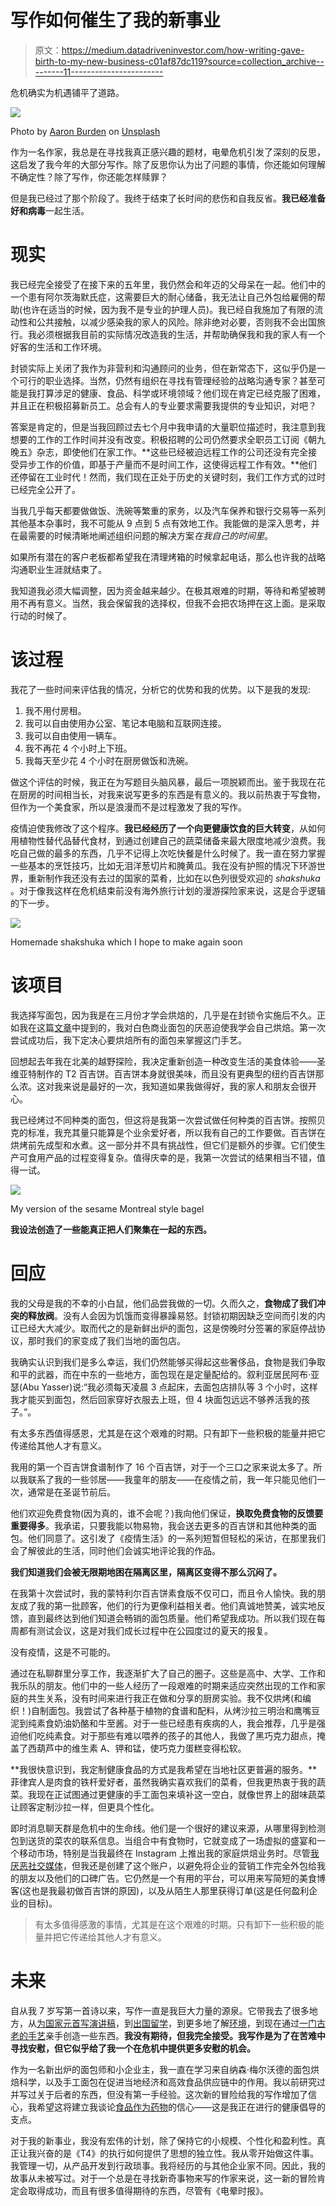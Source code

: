 # 写作如何催生了我的新事业

> 原文：<https://medium.datadriveninvestor.com/how-writing-gave-birth-to-my-new-business-c01af87dc119?source=collection_archive---------11----------------------->

危机确实为机遇铺平了道路。

![](img/f885fd478a9ebd2f17023c2408afc6fa.png)

Photo by [Aaron Burden](https://unsplash.com/@aaronburden?utm_source=unsplash&utm_medium=referral&utm_content=creditCopyText) on [Unsplash](https://unsplash.com/s/photos/writer?utm_source=unsplash&utm_medium=referral&utm_content=creditCopyText)

作为一名作家，我总是在寻找我真正感兴趣的题材，电晕危机引发了深刻的反思，这启发了我今年的大部分写作。除了反思你认为出了问题的事情，你还能如何理解不确定性？除了写作，你还能怎样赎罪？

但是我已经过了那个阶段了。我终于结束了长时间的悲伤和自我反省。**我已经准备好和病毒**一起生活。

# 现实

我已经完全接受了在接下来的五年里，我仍然会和年迈的父母呆在一起。他们中的一个患有阿尔茨海默氏症，这需要巨大的耐心储备，我无法让自己外包给雇佣的帮助(也许在适当的时候，因为我不是专业的护理人员)。我已经自我施加了有限的流动性和公共接触，以减少感染我的家人的风险。除非绝对必要，否则我不会出国旅行。我必须根据我目前的实际情况改造我的生活，并帮助确保我和我的家人有一个好客的生活和工作环境。

封锁实际上关闭了我作为非营利和沟通顾问的业务，但在新常态下，这似乎仍是一个可行的职业选择。当然，仍然有组织在寻找有管理经验的战略沟通专家？甚至可能是我打算涉足的健康、食品、科学或环境领域？他们现在肯定已经克服了困难，并且正在积极招募新员工。总会有人的专业要求需要我提供的专业知识，对吧？

答案是肯定的，但是当我回顾过去七个月中我申请的大量职位描述时，我注意到我想要的工作的工作时间并没有改变。积极招聘的公司仍然要求全职员工订阅《朝九晚五》杂志，即使他们在家工作。**这些已经被迫远程工作的公司还没有完全接受异步工作的价值，即基于产量而不是时间工作，这使得远程工作有效。**他们还停留在工业时代！然而，我们现在正处于历史的关键时刻，我们工作方式的过时已经完全公开了。

当我几乎每天都要做做饭、洗碗等繁重的家务，以及汽车保养和银行交易等一系列其他基本杂事时，我不可能从 9 点到 5 点有效地工作。我能做的是深入思考，并在最需要的时候清晰地阐述组织问题的解决方案*在我自己的时间里*。

如果所有潜在的客户老板都希望我在清理烤箱的时候拿起电话，那么也许我的战略沟通职业生涯就结束了。

我知道我必须大幅调整，因为资金越来越少。在极其艰难的时期，等待和希望被聘用不再有意义。当然，我会保留我的选择权，但我不会把农场押在这上面。是采取行动的时候了。

# 该过程

我花了一些时间来评估我的情况，分析它的优势和我的优势。以下是我的发现:

1.  我不用付房租。
2.  我可以自由使用办公室、笔记本电脑和互联网连接。
3.  我可以自由使用一辆车。
4.  我不再花 4 个小时上下班。
5.  我每天至少花 4 个小时在厨房做饭和洗碗。

做这个评估的时候，我正在为写题目头脑风暴，最后一项脱颖而出。鉴于我现在花在厨房的时间相当长，对我来说写更多的东西是有意义的。我以前热衷于写食物，但作为一个美食家，所以是浪漫而不是过程激发了我的写作。

疫情迫使我修改了这个程序。**我已经经历了一个向更健康饮食的巨大转变**，从如何用植物性替代品替代食材，到通过创建自己的蔬菜储备来最大限度地减少浪费。我吃自己做的最多的东西，几乎不记得上次吃快餐是什么时候了。我一直在努力掌握一些基本的烹饪技巧，比如无泪洋葱切片和腌黄瓜。我在没有护照的情况下环游世界，重新制作我还没有去过的国家的菜肴，比如在以色列很受欢迎的 *shakshuka* 。对于像我这样在危机结束前没有海外旅行计划的漫游探险家来说，这是合乎逻辑的下一步。

![](img/0cffc288d9501864bd1d4953be7c361c.png)

Homemade shakshuka which I hope to make again soon

# 该项目

我选择写面包，因为我是在三月份才学会烘焙的，几乎是在封锁令实施后不久。正如我在这篇[文章](https://medium.com/@maimislang/baking-your-own-bread-is-the-height-of-achievement-44fddbe2c6eb?sk=c73a244a70f2c41444de8648d2b4c6d7)中提到的，我对白色商业面包的厌恶迫使我学会自己烘焙。第一次尝试成功后，我下定决心要烘焙所有的面包来掌握这门手艺。

回想起去年我在北美的越野探险，我决定重新创造一种改变生活的美食体验——圣维亚特制作的 T2 百吉饼。百吉饼本身就很美味，而且没有更典型的纽约百吉饼那么浓。这对我来说是最好的一次，我知道如果我做得好，我的家人和朋友会很开心。

我已经烤过不同种类的面包，但这将是我第一次尝试做任何种类的百吉饼。按照贝克的标准，我充其量只能算是个业余爱好者，所以我有自己的工作要做。百吉饼在烘烤前先成型和水煮。这一部分并不具有挑战性，但它们是额外的步骤。它们使生产可食用产品的过程变得复杂。值得庆幸的是，我第一次尝试的结果相当不错，值得一试。

![](img/5096fecd558e4c6afd0a964dd5a26ff0.png)

My version of the sesame Montreal style bagel

**我设法创造了一些能真正把人们聚集在一起的东西。**

# 回应

我的父母是我的不幸的小白鼠，他们品尝我做的一切。久而久之，**食物成了我们冲突的释放阀**。没有人会因为饥饿而变得暴躁易怒。封锁初期因缺乏空间而引发的内讧已经大大减少。取而代之的是新鲜出炉的面包，这是傍晚时分签署的家庭停战协议，那时我们的家变成了我们当地的面包店。

我确实认识到我们是多么幸运，我们仍然能够买得起这些奢侈品，食物是我们争取和平的武器，而在中东的一些地方，面包现在是定量配给的。叙利亚居民阿布·亚瑟(Abu Yasser)说:“我必须每天凌晨 3 点起床，去面包店排队等 3 个小时，这样我才能买到面包，然后回家穿好衣服去上班，但 4 块面包远远不够养活我的孩子。”。

有太多东西值得感恩，尤其是在这个艰难的时期。只有卸下一些积极的能量并把它传递给其他人才有意义。

我用的第一个百吉饼食谱制作了 16 个百吉饼，对于一个三口之家来说太多了。所以我联系了我的一些邻居——我童年的朋友——在疫情之前，我一年只能见他们一次，通常是在圣诞节前后。

他们欢迎免费食物(因为真的，谁不会呢？)我向他们保证，**换取免费食物的反馈要重要得多**。我承诺，只要我能以物易物，我会送去更多的百吉饼和其他种类的面包。他们同意了。这引发了《疫情生活》的一系列短暂但轻松的采访，在那里我们会了解彼此的生活，同时他们会诚实地评论我的作品。

**我们知道我们会被无限期地困在隔离区里，隔离区变得不那么沉闷了。**

在我第十次尝试时，我的蒙特利尔百吉饼素食版不仅可口，而且令人愉快。我的朋友成了我的第一批顾客，他们的行为更像利益相关者。他们真诚地赞美，诚实地反馈，直到最终达到他们知道会畅销的面包质量。他们希望我成功。所以我们现在每周都有测试会议，这是对我们成长过程中在公园度过的夏天的报复。

没有疫情，这是不可能的。

通过在私聊群里分享工作，我逐渐扩大了自己的圈子。这些是高中、大学、工作和我乐队的朋友。他们中的一些人经历了一段艰难的时期来适应突然出现的工作和家庭的共生关系，没有时间来进行我正在做和分享的厨房实验。我不仅烘烤(和编织！)自制面包。我尝试了各种基于植物的食谱和配料，从烤沙拉三明治和鹰嘴豆泥到纯素食奶油奶酪和牛至酱。对于一些已经患有疾病的人，我会推荐，几乎是强迫他们吃纯素食。对于那些有难以喂养的孩子的其他人，我做了黑巧克力甜点，掩盖了西葫芦中的维生素 A、钾和锰，使巧克力蛋糕变得松软。

**我很快意识到，我定制健康食品的方式是我希望在当地社区更普遍的服务。**菲律宾人是肉食的铁杆爱好者，虽然我确实喜欢我们的菜肴，但我更热衷于我的蔬菜。我现在正试图通过更健康的手工面包来填补这一空白，就像世界上的甜味蔬菜让顾客定制沙拉一样，但更具个性化。

即时消息聊天群是危机中的生命线。他们是一个很好的建议来源，从哪里得到检测包到送货的菜农的联系信息。当组合中有食物时，它就变成了一场虚拟的盛宴和一个移动市场，特别是当我最终在 Instagram 上推出我的家庭烘焙业务时。尽管[我厌恶社交媒体](https://medium.com/swlh/the-hopeless-case-for-slowing-down-facebook-d8d32b422922?source=friends_link&sk=1fa9122f5d2d9207eecd5a97d1b21718)，但我还是创建了这个账户，以避免将企业的营销工作完全外包给我的朋友以及他们的口碑广告。它仍然是一个有用的平台，可以用来写简短的美食博客(这也是我最初做百吉饼的原因)，以及从陌生人那里获得订单(这是任何盈利企业的目标)。

> 有太多值得感激的事情，尤其是在这个艰难的时期。只有卸下一些积极的能量并把它传递给其他人才有意义。

# 未来

自从我 7 岁写第一首诗以来，写作一直是我巨大力量的源泉。它带我去了很多地方，从[为国家元首写演讲稿](https://medium.com/@maimislang/speechwriting-a-tribute-to-a-lost-art-in-a-world-of-chaos-e992bd1be11a?sk=4f9a20a5b6e81783b34b1e67bf281a3a)，到[出国留学](https://medium.com/the-post-grad-survival-guide/you-dont-have-to-go-to-school-in-a-pandemic-year-7998df72fb69?sk=eda31816632c814b6061bc1eedbd7b4a)，到更多地了解[环境](https://medium.com/age-of-awareness/food-waste-climate-and-what-we-can-change-88f41fab0920?source=friends_link&sk=d22c5cedab2489ef430b17ae6849642b)，到现在通过[一门古老的手艺](https://medium.com/lotus-fruit/art-and-the-artisan-in-the-age-of-technology-252c8c0b1df5?source=friends_link&sk=2a4e15a882d84c716b9570bc65a23b00)亲手创造一些东西。**我没有期待，但我完全接受。我写作是为了在苦难中寻找安慰，但它似乎给了我一个在危机中提供更多安慰的机会。**

作为一名新出炉的面包师和小企业主，我一直在学习来自纳森·梅尔沃德的面包烘焙科学，以及手工面包在促进当地经济和高效食品供应链中的作用。我以前研究过并写过关于后者的东西，但没有第一手经验。这次新的冒险给我的写作增加了信心，我希望这将建立我谈论[食品作为药物](https://medium.com/@maimislang/if-you-want-to-go-vegan-you-can-2e1a5bbf1862?sk=979993aaa4c393b575fdfcdcf8d5bdb8)的信心——这是我正在进行的健康倡导的支点。

对于我的新事业，我没有宏伟的计划，除了保持它的小规模、个性化和盈利性。真正让我兴奋的是《T4》的执行如何提供了思想的独立性。我从零开始做这件事。我管理一切，从产品开发到行政琐事。我将经历的与其他企业家不同。因此，我的故事从未被写过。对于一个总是在寻找新奇事物来写的作家来说，这一新的冒险肯定会取得成功，而且有很多值得期待的东西，尽管有《电晕时报》。